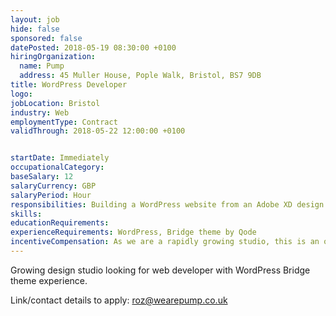 ```yaml
---
layout: job
hide: false
sponsored: false
datePosted: 2018-05-19 08:30:00 +0100
hiringOrganization:
  name: Pump
  address: 45 Muller House, Pople Walk, Bristol, BS7 9DB
title: WordPress Developer
logo:
jobLocation: Bristol
industry: Web
employmentType: Contract
validThrough: 2018-05-22 12:00:00 +0100


startDate: Immediately
occupationalCategory:
baseSalary: 12
salaryCurrency: GBP
salaryPeriod: Hour
responsibilities: Building a WordPress website from an Adobe XD design (PDF) using Bridge theme by Qode and WP Bakery Page builder so content and design can easily be updated by clients in the future.
skills:
educationRequirements:
experienceRequirements: WordPress, Bridge theme by Qode
incentiveCompensation: As we are a rapidly growing studio, this is an opportunity for an ongoing, long-term workflow for the right candidate.
---
```

Growing design studio looking for web developer with WordPress Bridge theme experience.

Link/contact details to apply:
roz@wearepump.co.uk
